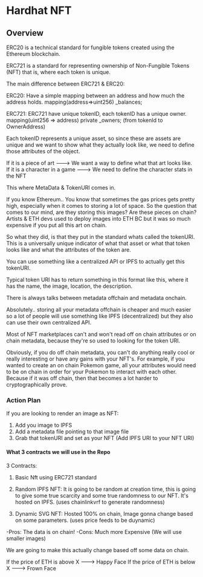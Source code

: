 # Hardhat NFT

## Overview

ERC20 is a technical standard for fungible tokens created using the Ethereum blockchain.

ERC721 is a standard for representing ownership of Non-Fungible Tokens (NFT) that is, where each token is unique.

The main difference between ERC721 & ERC20:

ERC20: Have a simple mapping between an address and how much the address holds.
mapping(address=>uint256) \_balances;

ERC721: ERC721 have unique tokenID, each tokenID has a unique owner.
mapping(uint256 => address) private \_owners; (from tokenId to OwnerAddress)

Each tokenID represents a unique asset, so since these are assets are unique and we want to show what they actually look like, we need to define those attributes of the object.

If it is a piece of art ---> We want a way to define what that art looks like.
If it is a character in a game ---> We need to define the character stats in the NFT

This where MetaData & TokenURI comes in.

If you know Ethereum.. You know that sometimes the gas prices gets pretty high, especially when it comes to storing a lot of space. So the question that comes to our mind, are they storing this images? Are these pieces on chain? Artists & ETH devs used to deploy images into ETH BC but it was so much expensive if you put all this art on chain.

So what they did, is that they put in the standard whats called the tokenURI. This is a universally unique indicator of what that asset or what that token looks like and what the attributes of the token are.

You can use something like a centralized API or IPFS to actually get this tokenURI.

Typical token URI has to return something in this format like this, where it has the name, the image, location, the description.

There is always talks between metadata offchain and metadata onchain.

Absolutely.. storing all your metadata offchain is cheaper and much easier so a lot of people will use something like IPFS (decentralized) but they also can use their own centralized API.

Most of NFT marketplaces can't and won't read off on chain attributes or on chain metadata, because they're so used to looking for the token URI.

Obviously, if you do off chain metadata, you can't do anything really cool or really interesting or have any gains with your NFT's. For example, if you wanted to create an on chain Pokemon game, all your attributes would need to be on chain in order for your Pokemon to interact with each other. Because if it was off chain, then that becomes a lot harder to cryptographically prove.

### Action Plan

If you are looking to render an image as NFT:

1. Add you image to IPFS
2. Add a metadata file pointing to that image file
3. Grab that tokenURI and set as your NFT (Add IPFS URI to your NFT URI)

#### What 3 contracts we will use in the Repo

3 Contracts:

1. Basic Nft using ERC721 standard

2. Random IPFS NFT: It is going to be random at creation time, this is going to give some true scarcity and some true randomness to our NFT. It's hosted on IPFS.
   (uses chainlinkvrf to generate randomness)

3. Dynamic SVG NFT: Hosted 100% on chain, Image gonna change based on some parameters.
   (uses price feeds to be duynamic)

-Pros: The data is on chain!
-Cons: Much more Expensive (We will use smaller images)

We are going to make this actually change based off some data on chain.

If the price of ETH is above X ---> Happy Face
If the price of ETH is below X ---> Frown Face
